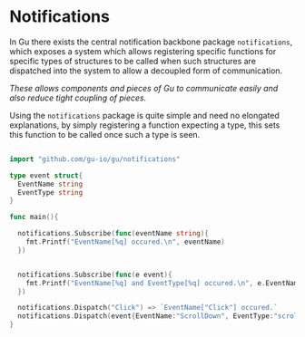 Notifications
==============
In Gu there exists the central notification backbone package `notifications`, which
exposes a system which allows registering specific functions for specific types of
structures to be called when such structures are dispatched into the system to allow
a decoupled form of communication.

*These allows components and pieces of Gu to communicate easily and also reduce tight
coupling of pieces.*

Using the `notifications` package is quite simple and need no elongated explanations,
by simply registering a function expecting a type, this sets this function to be called
once such a type is seen.

```go

import "github.com/gu-io/gu/notifications"

type event struct{
  EventName string
  EventType string
}

func main(){

  notifications.Subscribe(func(eventName string){
    fmt.Printf("EventName[%q] occured.\n", eventName)
  })


  notifications.Subscribe(func(e event){
    fmt.Printf("EventName[%q] and EventType[%q] occured.\n", e.EventName, e.EventType)
  })

  notifications.Dispatch("Click") => `EventName["Click"] occured.`
  notifications.Dispatch(event{EventName:"ScrollDown", EventType:"scroll"}) => `EventName["ScrollDown"] and EventType["scroll"] occured.`
}
```
